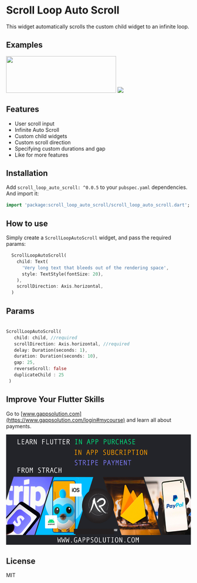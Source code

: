 # Scroll Loop Auto Scroll

This widget automatically scrolls the custom child widget to an infinite loop.

## Examples

<img src="https://github.com/Ashish-Raturi/scroll_loop_auto_scroll/raw/master/doc/stockIndexLoop.gif" height="100" width="300" />


<img src="https://github.com/Ashish-Raturi/scroll_loop_auto_scroll/raw/master/doc/example.gif" height="600" />

## Features
* User scroll input
* Infinite Auto Scroll
* Custom child widgets
* Custom scroll direction
* Specifying custom durations and gap
* Like for more features

## Installation

Add `scroll_loop_auto_scroll: ^0.0.5` to your `pubspec.yaml` dependencies. And import it:

```dart
import 'package:scroll_loop_auto_scroll/scroll_loop_auto_scroll.dart';
```

## How to use
Simply create a `ScrollLoopAutoScroll` widget, and pass the required params:

```dart
  ScrollLoopAutoScroll(
    child: Text(
      'Very long text that bleeds out of the rendering space',
      style: TextStyle(fontSize: 20),
    ),
    scrollDirection: Axis.horizontal,
  )
```


## Params

```dart

ScrollLoopAutoScroll(
   child: child, //required
   scrollDirection: Axis.horizontal, //required
   delay: Duration(seconds: 1),
   duration: Duration(seconds: 10),
   gap: 25,
   reverseScroll: false
   duplicateChild : 25
 )
```

## Improve Your Flutter Skills

Go to [www.gappsolution.com](https://www.gappsolution.com/login#mycourse) and learn all about payments.

[<img alt="alt_text" src="https://github.com/Ashish-Raturi/scroll_loop_auto_scroll/raw/master/doc/plugin copy.jpg" height="300" />](https://www.gappsolution.com/login#mycourse)
<!-- <img src="https://github.com/Ashish-Raturi/scroll_loop_auto_scroll/raw/master/doc/plugin copy.jpg" height="300" /> -->

## License

MIT
